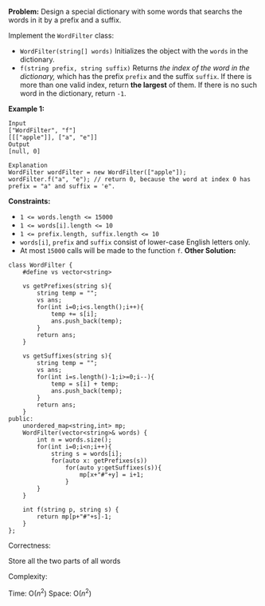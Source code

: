 **Problem:**
Design a special dictionary with some words that searchs the words in it by a prefix and a suffix.

Implement the `WordFilter` class:

- `WordFilter(string[] words)` Initializes the object with the `words` in the dictionary.
- `f(string prefix, string suffix)` Returns *the index of the word in the dictionary,* which has the prefix `prefix` and the suffix `suffix`. If there is more than one valid index, return **the largest** of them. If there is no such word in the dictionary, return `-1`.

 

**Example 1:**

```
Input
["WordFilter", "f"]
[[["apple"]], ["a", "e"]]
Output
[null, 0]

Explanation
WordFilter wordFilter = new WordFilter(["apple"]);
wordFilter.f("a", "e"); // return 0, because the word at index 0 has prefix = "a" and suffix = 'e".
```

 

**Constraints:**

- `1 <= words.length <= 15000`
- `1 <= words[i].length <= 10`
- `1 <= prefix.length, suffix.length <= 10`
- `words[i]`, `prefix` and `suffix` consist of lower-case English letters only.
- At most `15000` calls will be made to the function `f`.
**Other Solution:**
```
class WordFilter {
    #define vs vector<string>
    
    vs getPrefixes(string s){
        string temp = "";
        vs ans;
        for(int i=0;i<s.length();i++){
            temp += s[i];
            ans.push_back(temp);
        }
        return ans;
    }
    
    vs getSuffixes(string s){
        string temp = "";
        vs ans;
        for(int i=s.length()-1;i>=0;i--){
            temp = s[i] + temp;
            ans.push_back(temp);
        }
        return ans;
    }
public:
    unordered_map<string,int> mp;
    WordFilter(vector<string>& words) {
        int n = words.size();
        for(int i=0;i<n;i++){
            string s = words[i];
            for(auto x: getPrefixes(s))
                for(auto y:getSuffixes(s)){
                    mp[x+"#"+y] = i+1;
                }
        }
    }
    
    int f(string p, string s) {
        return mp[p+"#"+s]-1;
    }
};
```
Correctness:

Store all the two parts of all words

Complexity:

Time: O($n^2$)
Space: O($n^2$)